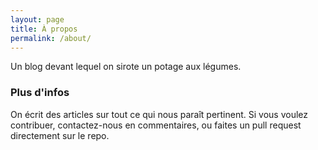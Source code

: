 ```yaml
---
layout: page
title: À propos
permalink: /about/
---
```


Un blog devant lequel on sirote un potage aux légumes.

### Plus d'infos

On écrit des articles sur tout ce qui nous paraît pertinent. Si vous voulez contribuer, contactez-nous en commentaires, ou faites un pull request directement sur le repo.
